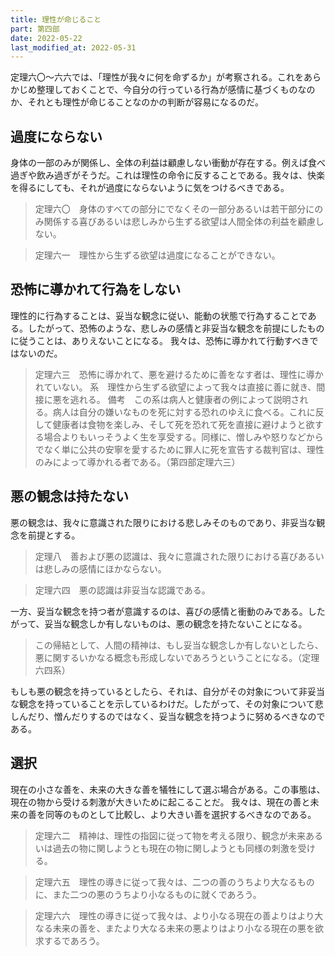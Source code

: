 ```yaml
---
title: 理性が命じること
part: 第四部
date: 2022-05-22
last_modified_at: 2022-05-31
---
```


定理六〇～六六では、「理性が我々に何を命ずるか」が考察される。これをあらかじめ整理しておくことで、今自分の行っている行為が感情に基づくものなのか、それとも理性が命じることなのかの判断が容易になるのだ。

## 過度にならない

身体の一部のみが関係し、全体の利益は顧慮しない衝動が存在する。例えば食べ過ぎや飲み過ぎがそうだ。これは理性の命令に反することである。我々は、快楽を得るにしても、それが過度にならないように気をつけるべきである。

>定理六〇　身体のすべての部分にでなくその一部分あるいは若干部分にのみ関係する喜びあるいは悲しみから生ずる欲望は人間全体の利益を顧慮しない。

>定理六一　理性から生ずる欲望は過度になることができない。

## 恐怖に導かれて行為をしない

理性的に行為することは、妥当な観念に従い、能動の状態で行為することである。したがって、恐怖のような、悲しみの感情と非妥当な観念を前提にしたものに従うことは、ありえないことになる。
我々は、恐怖に導かれて行動すべきではないのだ。

>定理六三　恐怖に導かれて、悪を避けるために善をなす者は、理性に導かれていない。
系　理性から生ずる欲望によって我々は直接に善に就き、間接に悪を逃れる。
>備考　この系は病人と健康者の例によって説明される。病人は自分の嫌いなものを死に対する恐れのゆえに食べる。これに反して健康者は食物を楽しみ、そして死を恐れて死を直接に避けようと欲する場合よりもいっそうよく生を享受する。同様に、憎しみや怒りなどからでなく単に公共の安寧を愛するために罪人に死を宣告する裁判官は、理性のみによって導かれる者である。（第四部定理六三）

## 悪の観念は持たない

悪の観念は、我々に意識された限りにおける悲しみそのものであり、非妥当な観念を前提とする。

>定理八　善および悪の認識は、我々に意識された限りにおける喜びあるいは悲しみの感情にほかならない。

>定理六四　悪の認識は非妥当な認識である。

一方、妥当な観念を持つ者が意識するのは、喜びの感情と衝動のみである。したがって、妥当な観念しか有しないものは、悪の観念を持たないことになる。

>この帰結として、人間の精神は、もし妥当な観念しか有しないとしたら、悪に関するいかなる概念も形成しないであろうということになる。（定理六四系）

もしも悪の観念を持っているとしたら、それは、自分がその対象について非妥当な観念を持っていることを示しているわけだ。したがって、その対象について悲しんだり、憎んだりするのではなく、妥当な観念を持つように努めるべきなのである。

## 選択

現在の小さな善を、未来の大きな善を犠牲にして選ぶ場合がある。この事態は、現在の物から受ける刺激が大きいために起こることだ。
我々は、現在の善と未来の善を同等のものとして比較し、より大きい善を選択するべきなのである。

>定理六二　精神は、理性の指図に従って物を考える限り、観念が未来あるいは過去の物に関しようとも現在の物に関しようとも同様の刺激を受ける。

>定理六五　理性の導きに従って我々は、二つの善のうちより大なるものに、また二つの悪のうちより小なるものに就くであろう。

>定理六六　理性の導きに従って我々は、より小なる現在の善よりはより大なる未来の善を、またより大なる未来の悪よりはより小なる現在の悪を欲求するであろう。